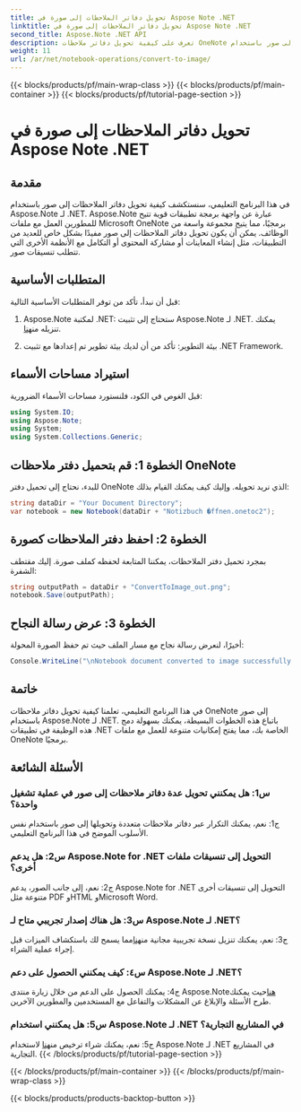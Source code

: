 ```yaml
---
title: تحويل دفاتر الملاحظات إلى صورة في Aspose Note .NET
linktitle: تحويل دفاتر الملاحظات إلى صورة في Aspose Note .NET
second_title: Aspose.Note .NET API
description: تعرف على كيفية تحويل دفاتر ملاحظات OneNote إلى صور باستخدام Aspose.Note لـ .NET. اتبع هذا الدليل خطوة بخطوة لتحقيق التكامل السلس.
weight: 11
url: /ar/net/notebook-operations/convert-to-image/
---
```


{{< blocks/products/pf/main-wrap-class >}}
{{< blocks/products/pf/main-container >}}
{{< blocks/products/pf/tutorial-page-section >}}

# تحويل دفاتر الملاحظات إلى صورة في Aspose Note .NET

## مقدمة

في هذا البرنامج التعليمي، سنستكشف كيفية تحويل دفاتر الملاحظات إلى صور باستخدام Aspose.Note لـ .NET. Aspose.Note عبارة عن واجهة برمجة تطبيقات قوية تتيح للمطورين العمل مع ملفات Microsoft OneNote برمجيًا، مما يتيح مجموعة واسعة من الوظائف. يمكن أن يكون تحويل دفاتر الملاحظات إلى صور مفيدًا بشكل خاص للعديد من التطبيقات، مثل إنشاء المعاينات أو مشاركة المحتوى أو التكامل مع الأنظمة الأخرى التي تتطلب تنسيقات صور.

## المتطلبات الأساسية

قبل أن نبدأ، تأكد من توفر المتطلبات الأساسية التالية:

1.  Aspose.Note لمكتبة .NET: ستحتاج إلى تثبيت Aspose.Note لـ .NET. يمكنك تنزيله من[هنا](https://releases.aspose.com/note/net/).

2. بيئة التطوير: تأكد من أن لديك بيئة تطوير تم إعدادها مع تثبيت .NET Framework.

## استيراد مساحات الأسماء

قبل الغوص في الكود، فلنستورد مساحات الأسماء الضرورية:

```csharp
using System.IO;
using Aspose.Note;
using System;
using System.Collections.Generic;
```

## الخطوة 1: قم بتحميل دفتر ملاحظات OneNote

للبدء، نحتاج إلى تحميل دفتر OneNote الذي نريد تحويله. وإليك كيف يمكنك القيام بذلك:

```csharp
string dataDir = "Your Document Directory";
var notebook = new Notebook(dataDir + "Notizbuch �ffnen.onetoc2");
```

## الخطوة 2: احفظ دفتر الملاحظات كصورة

بمجرد تحميل دفتر الملاحظات، يمكننا المتابعة لحفظه كملف صورة. إليك مقتطف الشفرة:

```csharp
string outputPath = dataDir + "ConvertToImage_out.png";
notebook.Save(outputPath);
```

## الخطوة 3: عرض رسالة النجاح

أخيرًا، لنعرض رسالة نجاح مع مسار الملف حيث تم حفظ الصورة المحولة:

```csharp
Console.WriteLine("\nNotebook document converted to image successfully.\nFile saved at " + outputPath);
```

## خاتمة

في هذا البرنامج التعليمي، تعلمنا كيفية تحويل دفاتر ملاحظات OneNote إلى صور باستخدام Aspose.Note لـ .NET. باتباع هذه الخطوات البسيطة، يمكنك بسهولة دمج هذه الوظيفة في تطبيقات .NET الخاصة بك، مما يفتح إمكانيات متنوعة للعمل مع ملفات OneNote برمجيًا.

## الأسئلة الشائعة

### س1: هل يمكنني تحويل عدة دفاتر ملاحظات إلى صور في عملية تشغيل واحدة؟

ج1: نعم، يمكنك التكرار عبر دفاتر ملاحظات متعددة وتحويلها إلى صور باستخدام نفس الأسلوب الموضح في هذا البرنامج التعليمي.

### س2: هل يدعم Aspose.Note for .NET التحويل إلى تنسيقات ملفات أخرى؟

ج2: نعم، إلى جانب الصور، يدعم Aspose.Note for .NET التحويل إلى تنسيقات أخرى متنوعة مثل PDF وHTML وMicrosoft Word.

### س3: هل هناك إصدار تجريبي متاح لـ Aspose.Note لـ .NET؟

ج3: نعم، يمكنك تنزيل نسخة تجريبية مجانية من[هنا](https://releases.aspose.com/)مما يسمح لك باستكشاف الميزات قبل إجراء عملية الشراء.

### س٤: كيف يمكنني الحصول على دعم Aspose.Note لـ .NET؟

 ج4: يمكنك الحصول على الدعم من خلال زيارة منتدى Aspose.Note[هنا](https://forum.aspose.com/c/note/28)حيث يمكنك طرح الأسئلة والإبلاغ عن المشكلات والتفاعل مع المستخدمين والمطورين الآخرين.

### س5: هل يمكنني استخدام Aspose.Note لـ .NET في المشاريع التجارية؟

 ج5: نعم، يمكنك شراء ترخيص من[هنا](https://purchase.aspose.com/buy) لاستخدام Aspose.Note لـ .NET في المشاريع التجارية.
{{< /blocks/products/pf/tutorial-page-section >}}

{{< /blocks/products/pf/main-container >}}
{{< /blocks/products/pf/main-wrap-class >}}

{{< blocks/products/products-backtop-button >}}
